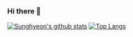 ### Hi there 👋

<!--
**seonghyeoncho/seonghyeoncho** is a ✨ _special_ ✨ repository because its `README.md` (this file) appears on your GitHub profile.

Here are some ideas to get you started:

- 🔭 I’m currently working on ...
- 🌱 I’m currently learning ...
- 👯 I’m looking to collaborate on ...
- 🤔 I’m looking for help with ...
- 💬 Ask me about ...
- 📫 How to reach me: ...
- 😄 Pronouns: ...
- ⚡ Fun fact: ...
-->
[![Sunghyeon's github stats](https://github-readme-stats.vercel.app/api?username=seonghyeoncho)](https://github.com/anuraghazra/github-readme-stats)
[![Top Langs](https://github-readme-stats.vercel.app/api/top-langs/?username=seonghyeoncho&layout=compact)](https://github.com/seonghyeoncho/github-readme-stats)

